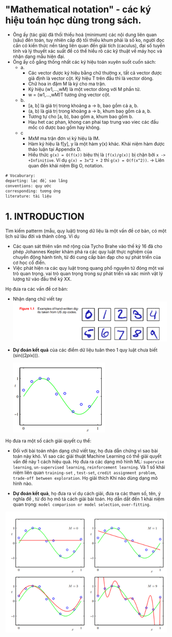 # "Mathematical notation" - các ký hiệu toán học dùng trong sách.
- Ông ấy (tác giả) đã thối thiểu hoá (minimum) các nội dung liên quan (sâu) đến toán,
tuy nhiên cấp độ tối thiểu khum phải là số ko, người đọc cần có kiến thức nền tảng
liên quan đến giải tích (caculus), đại số tuyến tính và lý thuyết xác suất để có thể hiểu rõ
các kỹ thuật về máy học và nhận dạng mẫu hiện đại.
- Ông ấy cố gắng thống nhất các ký hiệu toán xuyên suốt cuốn sách:
  - a.
    - Các vector được ký hiệu bằng chữ thường x, tất cả vector được giả định là vector cột. 
    Ký hiệu T trên đầu thì là vector dòng.
    - Chữ hoa in đậm M là ký cho ma trận.
    - Ký hiệu (w1,...,wM) là một vector dòng với M phần tử. 
    - w = (w1,...,wM)T  tương ứng vector cột.
  - b.
    - [a, b] là giá trị trong khoảng a -> b, bao gồm cả a, b.
    - (a, b) là giá trị trong khoảng a -> b, khum bao gồm cả a, b.
    - Tương tự cho [a, b), bao gồm a, khum bao gồm b.
    - Hau het cac phan, khong can phai tap trung vao viec các đầu mốc có được bao gồm hay không.
  - c
    - MxM ma trận đơn vị ký hiệu là IM.
    - Hàm ký hiệu là f[y], y là một hàm y(x) khác. Khái niệm hàm được thảo luận tại Appendix D.
    - Hiểu thức `g(x) = O(f(x))` biệu thị là `|f(x)/g(x)|` bị chặn bởi `x -> +Infinitive`.
    Ví dụ `g(x) = 3x^2 + 2` thì `g(x) = O(f(x^2))`.
    -> Liên quan đến khái niệm Big O, notation.

```
# Vocaburary:
departing: lạc đề, sao lãng
conventions: quy ước
corresponding: tương ứng
literature: tài liệu
```
# 1. INTRODUCTION
Tìm kiếm patterm (mẫu, quy luật) trong dữ liệu là một vấn đề cơ bản,
có một lịch sử lâu đời và thành công. Ví dụ
  - Các quan sát thiên văn mở rộng của Tycho Brahe vào thế kỷ 16 đã cho phép Johannes Kepler khám phá ra các quy luật thực nghiệm của
  chuyển động hành tinh, từ đó cung cấp bàn đạp cho sự phát triển của cơ học cổ điển.
  - Việc phát hiện ra các quy luật trong quang phổ nguyên tử đóng một vai trò quan trọng.
  vai trò quan trọng trong sự phát triển và xác minh vật lý lượng tử vào đầu thế kỷ XX.

Họ đưa ra các vấn đề cơ bản:
  - Nhận dạng chữ viết tay
    ![img_1.png](img_1.png)
  - **Dự đoán kết quả** của các điểm dữ liệu tuân theo 1 quy luật chưa biết (sin((2*pi*x))).

    ![img.png](img.png)
  
Họ đưa ra một số cách giải quyết cụ thể:
  - Đối với bài toán nhận dạng chữ viết tay, họ đưa dẫn chứng vì sao bài toán này khó.
  Vì sao các giải thuật Machine Learning có thể giải quyết vấn đề này 1 cách hiệu quả.
  Họ đưa ra các dạng mô hình ML: `supervise learning`, `un-supervised learning`, `reinforcement learning`. Và 1 số khái niệm
  liên quan `training-set` , `test-set`, `credit assignment problem`, `trade-off between exploration`.
  Họ giải thích Khi nào dùng dạng mô hình nào.

  - **Dự đoán kết quả**, họ đưa ra ví dụ cách giải, đưa ra các tham số, tên, ý nghĩa để
  , từ đó họ mô tả cách giải bài toán. Họ dẫn dắt đến 1 khái niệm quan trọng: 
  `model comparison or model selection`, `over-fitting`.

  ![img_2.png](img_2.png)

